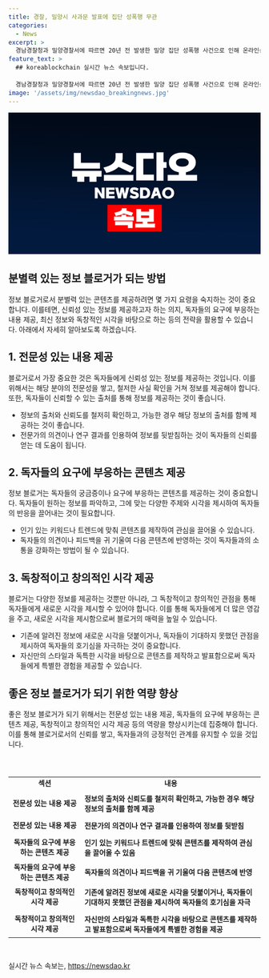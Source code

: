 ```yaml
---
title: 경찰, 밀양시 사과문 발표에 집단 성폭행 무관
categories:
  - News
excerpt: >
  경남경찰청과 밀양경찰서에 따르면 20년 전 발생한 밀양 집단 성폭행 사건으로 인해 온라인상에서 가해자로 지목된 일부 사람들이 허위 사실을 명예훼손으로 처벌해달라는 내용의 집단 진정서를 제출했습니다. 이들은 자신들의 사진과 신상이 유튜브와 온라인 커뮤니티에 공개되면서 피해를 호소했으며, 경남경찰청 사이버수사대에 따르면 고소·진정 건수는 110여건에 이른 것으로 전해졌습니다. 밀양시와 시의회는 오는 25일 사과문을 발표할 예정이며, 이에 대해 밀양시장은 피해자와 국민에게 사과하고, 성범죄 근절과 인권 친화적 도시 조성을 약속할 예정입니다. 이에 대한 입건 전 조사가 진행 중이며, 사건은 계속될 것으로 보입니다.
feature_text: >
  ## koreablockchain 실시간 뉴스 속보입니다.

  경남경찰청과 밀양경찰서에 따르면 20년 전 발생한 밀양 집단 성폭행 사건으로 인해 온라인상에서 가해자로 지목된 일부 사람들이 허위 사실을 명예훼손으로 처벌해달라는 내용의 집단 진정서를 제출했습니다. 이들은 자신들의 사진과 신상이 유튜브와 온라인 커뮤니티에 공개되면서 피해를 호소했으며, 경남경찰청 사이버수사대에 따르면 고소·진정 건수는 110여건에 이른 것으로 전해졌습니다. 밀양시와 시의회는 오는 25일 사과문을 발표할 예정이며, 이에 대해 밀양시장은 피해자와 국민에게 사과하고, 성범죄 근절과 인권 친화적 도시 조성을 약속할 예정입니다. 이에 대한 입건 전 조사가 진행 중이며, 사건은 계속될 것으로 보입니다.
image: '/assets/img/newsdao_breakingnews.jpg'
---
```


<p><img src="/assets/img/newsdao_breakingnews.jpg" alt="koreablockchain 속보" /></p>

<h2 data-ke-size="size26">분별력 있는 정보 블로거가 되는 방법</h2>

<p data-ke-size="size16">정보 블로거로서 분별력 있는 콘텐츠를 제공하려면 몇 가지 요령을 숙지하는 것이 중요합니다. 이를테면, 신뢰성 있는 정보를 제공하고자 하는 의지, 독자들의 요구에 부응하는 내용 제공, 최신 정보와 독창적인 시각을 바탕으로 하는 등의 전략을 활용할 수 있습니다. 아래에서 자세히 알아보도록 하겠습니다.</p>

<h2 data-ke-size="size26">1. 전문성 있는 내용 제공</h2>

<p data-ke-size="size16">블로거로서 가장 중요한 것은 독자들에게 신뢰성 있는 정보를 제공하는 것입니다. 이를 위해서는 해당 분야의 전문성을 쌓고, 철저한 사실 확인을 거쳐 정보를 제공해야 합니다. 또한, 독자들이 신뢰할 수 있는 출처를 통해 정보를 제공하는 것이 좋습니다.</p>

<ul>
  <li>정보의 출처와 신뢰도를 철저히 확인하고, 가능한 경우 해당 정보의 출처를 함께 제공하는 것이 좋습니다.</li>
  <li>전문가의 의견이나 연구 결과를 인용하여 정보를 뒷받침하는 것이 독자들의 신뢰를 얻는 데 도움이 됩니다.</li>
</ul>

<h2 data-ke-size="size26">2. 독자들의 요구에 부응하는 콘텐츠 제공</h2>

<p data-ke-size="size16">정보 블로거는 독자들의 궁금증이나 요구에 부응하는 콘텐츠를 제공하는 것이 중요합니다. 독자들이 원하는 정보를 파악하고, 그에 맞는 다양한 주제와 시각을 제시하여 독자들의 반응을 끌어내는 것이 필요합니다.</p>

<ul>
  <li>인기 있는 키워드나 트렌드에 맞춰 콘텐츠를 제작하여 관심을 끌어올 수 있습니다.</li>
  <li>독자들의 의견이나 피드백을 귀 기울여 다음 콘텐츠에 반영하는 것이 독자들과의 소통을 강화하는 방법이 될 수 있습니다.</li>
</ul>

<h2 data-ke-size="size26">3. 독창적이고 창의적인 시각 제공</h2>

<p data-ke-size="size16">블로거는 다양한 정보를 제공하는 것뿐만 아니라, 그 독창적이고 창의적인 관점을 통해 독자들에게 새로운 시각을 제시할 수 있어야 합니다. 이를 통해 독자들에게 더 많은 영감을 주고, 새로운 시각을 제시함으로써 블로거의 매력을 높일 수 있습니다.</p>

<ul>
  <li>기존에 알려진 정보에 새로운 시각을 덧붙이거나, 독자들이 기대하지 못했던 관점을 제시하여 독자들의 호기심을 자극하는 것이 중요합니다.</li>
  <li>자신만의 스타일과 독특한 시각을 바탕으로 콘텐츠를 제작하고 발표함으로써 독자들에게 특별한 경험을 제공할 수 있습니다.</li>
</ul>

<h2 data-ke-size="size26">좋은 정보 블로거가 되기 위한 역량 향상</h2>

<p data-ke-size="size16">좋은 정보 블로거가 되기 위해서는 전문성 있는 내용 제공, 독자들의 요구에 부응하는 콘텐츠 제공, 독창적이고 창의적인 시각 제공 등의 역량을 향상시키는데 집중해야 합니다. 이를 통해 블로거로서의 신뢰를 쌓고, 독자들과의 긍정적인 관계를 유지할 수 있을 것입니다.</p>

<p data-ke-size="size16">&nbsp;</p>

<table>
  <caption></caption>
  <colgroup>
    <col style="width: 207px;" />
    <col style="width: 532px;" />
  </colgroup>
  <tbody>
    <tr>
      <td style="text-align: center; height: 17px;"><b>섹션</b></td>
      <td style="text-align: center; height: 17px;"><b>내용</b></td>
    </tr>
    <tr>
      <td style="text-align: center; height: 17px;"><b>전문성 있는 내용 제공</b></td>
      <td style="text-align: left; padding: 7px;"><b>정보의 출처와 신뢰도를 철저히 확인하고, 가능한 경우 해당 정보의 출처를 함께 제공</b></td>
    </tr>
    <tr>
      <td style="text-align: center; height: 17px;"><b>전문성 있는 내용 제공</b></td>
      <td style="text-align: left; padding: 7px;"><b>전문가의 의견이나 연구 결과를 인용하여 정보를 뒷받침</b></td>
    </tr>
    <tr>
      <td style="text-align: center; height: 17px;"><b>독자들의 요구에 부응하는 콘텐츠 제공</b></td>
      <td style="text-align: left; padding: 7px;"><b>인기 있는 키워드나 트렌드에 맞춰 콘텐츠를 제작하여 관심을 끌어올 수 있음</b></td>
    </tr>
    <tr>
      <td style="text-align: center; height: 17px;"><b>독자들의 요구에 부응하는 콘텐츠 제공</b></td>
      <td style="text-align: left; padding: 7px;"><b>독자들의 의견이나 피드백을 귀 기울여 다음 콘텐츠에 반영</b></td>
    </tr>
    <tr>
      <td style="text-align: center; height: 17px;"><b>독창적이고 창의적인 시각 제공</b></td>
      <td style="text-align: left; padding: 7px;"><b>기존에 알려진 정보에 새로운 시각을 덧붙이거나, 독자들이 기대하지 못했던 관점을 제시하여 독자들의 호기심을 자극</b></td>
    </tr>
    <tr>
      <td style="text-align: center; height: 17px;"><b>독창적이고 창의적인 시각 제공</b></td>
      <td style="text-align: left; padding: 7px;"><b>자신만의 스타일과 독특한 시각을 바탕으로 콘텐츠를 제작하고 발표함으로써 독자들에게 특별한 경험을 제공</b></td>
    </tr>
  </tbody>
</table>

<p data-ke-size="size16">&nbsp;</p>
실시간 뉴스 속보는, <a href="https://newsdao.kr" rel="dofollow">https://newsdao.kr</a>


